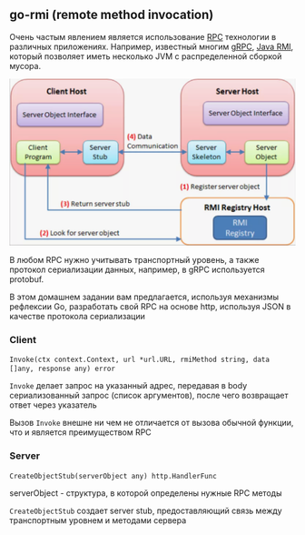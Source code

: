## go-rmi (remote method invocation)

Очень частым явлением является использование [RPC](https://en.wikipedia.org/wiki/Remote_procedure_call) технологии в
различных приложениях. Например, известный
многим [gRPC](https://ru.wikipedia.org/wiki/GRPC), [Java RMI](https://ru.wikipedia.org/wiki/RMI),
который позволяет иметь несколько JVM с распределенной сборкой мусора.

![img.png](resources/img.png)

В любом RPC нужно учитывать транспортный уровень, а также протокол сериализации данных,
например, в gRPC используется protobuf.

В этом домашнем задании вам предлагается, используя механизмы рефлексии Go, разработать свой RPC на основе http,
используя JSON в качестве протокола сериализации

### Client

```
Invoke(ctx context.Context, url *url.URL, rmiMethod string, data []any, response any) error
```

`Invoke` делает запрос на указанный адрес, передавая в body сериализованный запрос (список аргументов), после
чего возвращает ответ через указатель

Вызов `Invoke` внешне ни чем не отличается от вызова обычной функции, что и является преимуществом RPC

### Server

```
CreateObjectStub(serverObject any) http.HandlerFunc
```

serverObject - структура, в которой определены нужные RPC методы

`CreateObjectStub` создает server stub, предоставляющий связь между
транспортным уровнем и методами сервера